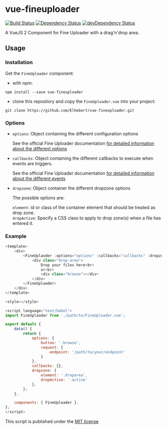 # vue-fineuploader

[![Build Status](https://travis-ci.org/Elhebert/vue-fineuploader.svg?branch=master)](https://travis-ci.org/Elhebert/vue-fineuploader)
[![Dependency Status](https://david-dm.org/Elhebert/vue-fineuploader.svg)](https://david-dm.org/Elhebert/vue-fineuploader)
[![devDependency Status](https://david-dm.org/Elhebert/vue-fineuploader/dev-status.svg)](https://david-dm.org/Elhebert/vue-fineuploader?type=dev)

A VueJS 2 Component for Fine Uploader with a drag'n'drop area.

## Usage

### Installation

Get the `FineUploader` component:

- with npm:
```
npm install --save vue-fineuploader
```
- clone this repository and copy the `FineUploader.vue` into your project:
```
git clone https://github.com/Elhebert/vue-fineuploader.git
```


### Options

- `options`: Object containing the different configuration options

    See the official Fine Uploader documentation [for detailed information about the different options](http://docs.fineuploader.com/branch/master/api/options.html)

- `callbacks`: Object containing the different callbacks to execute when events are triggers.

    See the official Fine Uploader documentation [for detailed information about the different events](http://docs.fineuploader.com/branch/master/api/events.html)

- `dropzone`: Object container the different dropzone options

	The possible options are:
    
    `element`: id or class of the container element that should be treated as drop zone.  
    `dropActive`: Specify a CSS class to apply to drop zone(s) when a file has entered it.

### Example

```js
<template>
    <div>
        <FineUplaoder :options="options" :callbacks="callbacks" :dropzone="dropzone">
            <div class="drop-area">
                Drop your files here<br>
                or<br>
                <div class="browse"></div>
            </div>
        </FineUplaoder>
    </div>
</template>

<style></style>

<script language="text/babel">
import FineUplaoder from './path/to/FineUploader.vue';

export default {
    data() {
        return {
            options: {
                button: '.browse',
                request: {
                    endpoint: '/path/to/your/endpoint'
                }
            },
            callbacks: {},
            dropzone: {
                element: '.droparea',
                dropActive: '.active'
            },
        };
    },

    components: { FineUploader },
};
</script>
```

This script is published under the [MIT license](./LICENSE)
